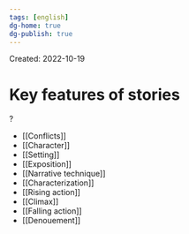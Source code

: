 ```yaml
---
tags: [english] 
dg-home: true
dg-publish: true
---
```

Created: 2022-10-19

# Key features of stories
?
- [[Conflicts]]
- [[Character]]
- [[Setting]]
- [[Exposition]]
- [[Narrative technique]]
- [[Characterization]]
- [[Rising action]]
- [[Climax]]
- [[Falling action]]
- [[Denouement]]
<!--SR:!2023-02-02,66,250-->